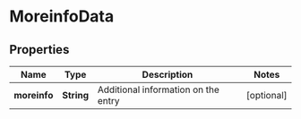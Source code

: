 

# MoreinfoData


## Properties

| Name | Type | Description | Notes |
|------------ | ------------- | ------------- | -------------|
|**moreinfo** | **String** | Additional information on the entry |  [optional] |



